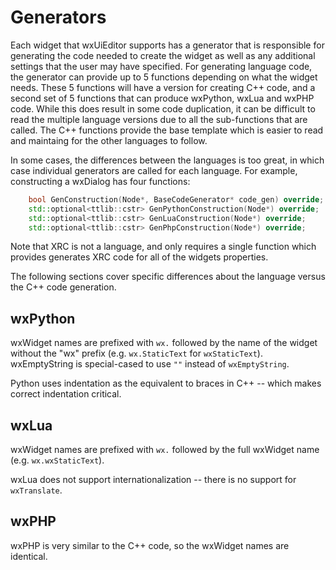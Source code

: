 # Generators

Each widget that wxUiEditor supports has a generator that is responsible for generating the code needed to create the widget as well as any additional settings that the user may have specified. For generating language code, the generator can provide up to 5 functions depending on what the widget needs. These 5 functions will have a version for creating C++ code, and a second set of 5 functions that can produce wxPython, wxLua and wxPHP code. While this does result in some code duplication, it can be difficult to read the multiple language versions due to all the sub-functions that are called. The C++ functions provide the base template which is easier to read and maintaing for the other languages to follow.

In some cases, the differences between the languages is too great, in which case individual generators are called for each language. For example, constructing a wxDialog has four functions:

```c++
    bool GenConstruction(Node*, BaseCodeGenerator* code_gen) override;
    std::optional<ttlib::cstr> GenPythonConstruction(Node*) override;
    std::optional<ttlib::cstr> GenLuaConstruction(Node*) override;
    std::optional<ttlib::cstr> GenPhpConstruction(Node*) override;
```

Note that XRC is not a language, and only requires a single function which provides generates XRC code for all of the widgets properties.

The following sections cover specific differences about the language versus the C++ code generation.

## wxPython

wxWidget names are prefixed with `wx.` followed by the name of the widget without the "wx" prefix (e.g. `wx.StaticText` for `wxStaticText`). wxEmptyString is special-cased to use `""` instead of `wxEmptyString`.

Python uses indentation as the equivalent to braces in C++ -- which makes correct indentation critical.

## wxLua

wxWidget names are prefixed with `wx.` followed by the full wxWidget name (e.g. `wx.wxStaticText`).

wxLua does not support internationalization -- there is no support for `wxTranslate`.

## wxPHP

wxPHP is very similar to the C++ code, so the wxWidget names are identical.
